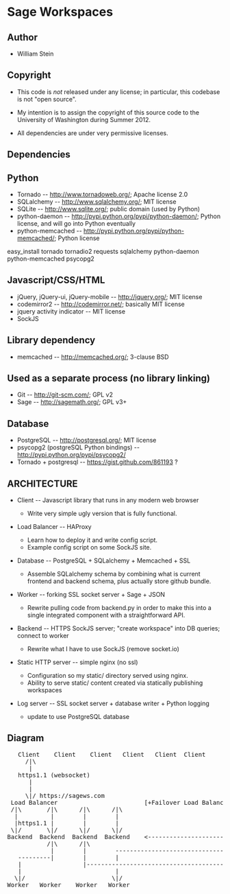 Sage Workspaces
===============

Author
------

   * William Stein

Copyright
---------

   * This code is *not* released under any license; in particular,
     this codebase is not "open source".

   * My intention is to assign the copyright of this source code to
     the University of Washington during Summer 2012.

   * All dependencies are under very permissive licenses.


Dependencies
------------

Python
------

   * Tornado -- http://www.tornadoweb.org/; Apache license 2.0
   * SQLalchemy -- http://www.sqlalchemy.org/; MIT license
   * SQLite -- http://www.sqlite.org/; public domain (used by Python)
   * python-daemon -- http://pypi.python.org/pypi/python-daemon/; Python license, and will go into Python eventually
   * python-memcached -- http://pypi.python.org/pypi/python-memcached/; Python license

easy_install tornado tornadio2 requests sqlalchemy python-daemon python-memcached psycopg2

Javascript/CSS/HTML
-------------------

   * jQuery, jQuery-ui, jQuery-mobile -- http://jquery.org/; MIT license
   * codemirror2 -- http://codemirror.net/; basically MIT license
   * jquery activity indicator -- MIT license
   * SockJS

Library dependency
------------------

   * memcached -- http://memcached.org/; 3-clause BSD


Used as a separate process (no library linking)
-----------------------------------------------

   * Git -- http://git-scm.com/; GPL v2
   * Sage -- http://sagemath.org/; GPL v3+
  
Database
--------

   * PostgreSQL -- http://postgresql.org/; MIT license
   * psycopg2 (postgreSQL Python bindings) -- http://pypi.python.org/pypi/psycopg2/
   * Tornado + postgresql -- https://gist.github.com/861193 ?


ARCHITECTURE
------------

  * Client -- Javascript library that runs in any modern web browser
     - Write very simple ugly version that is fully functional.

  * Load Balancer -- HAProxy
     - Learn how to deploy it and write config script.
     - Example config script on some SockJS site.

  * Database -- PostgreSQL + SQLalchemy + Memcached + SSL
     - Assemble SQLalchemy schema by combining what is current
       frontend and backend schema, plus actually store github bundle.

  * Worker -- forking SSL socket server + Sage + JSON
     - Rewrite pulling code from backend.py in order to make this
       into a single integrated component with a straightforward API.

  * Backend -- HTTPS SockJS server; "create workspace" into DB queries; connect to worker
     - Rewrite what I have to use SockJS (remove socket.io)

  * Static HTTP server -- simple nginx (no ssl)
     - Configuration so my static/ directory served using nginx.
     - Ability to serve static/ content created via statically publishing workspaces

  * Log server -- SSL socket server + database writer + Python logging
     - update to use PostgreSQL database


Diagram
-------
<pre>
   Client    Client    Client   Client   Client  Client
     /|\
      |
   https1.1 (websocket)
      |
      |
     \|/ https://sagews.com
 Load Balancer                        [+Failover Load Balancer(s)]    (HAProxy)  
 /|\       /|\      /|\      /|\
  |         |        |        |                                                   [Offsite Backups]
  |https1.1 |        |        |                                     
 \|/       \|/      \|/      \|/                                    [Memcached] 
Backend  Backend  Backend  Backend    <--------------------------->  [Database]   [+Slave DB Server(s)]
           /|\      /|\                                                  /|\
            |        |        ------------------------------------------> |
   ---------|        |        |                                          \|/
   |                 |----------------------------------------------->  [Log]     [+Failover Log Server(s)]
   |                          |
  \|/                        \|/
Worker   Worker    Worker   Worker
</pre>